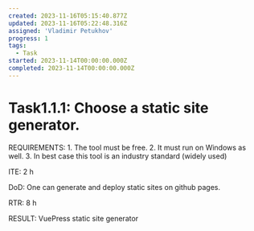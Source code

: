 ```yaml
---
created: 2023-11-16T05:15:40.877Z
updated: 2023-11-16T05:22:48.316Z
assigned: 'Vladimir Petukhov'
progress: 1
tags:
  - Task
started: 2023-11-14T00:00:00.000Z
completed: 2023-11-14T00:00:00.000Z
---
```


# Task1.1.1: Choose a static site generator. 

REQUIREMENTS: 1. The tool must be free. 2. It must run on Windows as well. 3. In best case this tool is an industry standard (widely used)

ITE: 2 h

DoD: One can generate and deploy static sites on github pages.

RTR: 8 h

RESULT: VuePress static site generator
